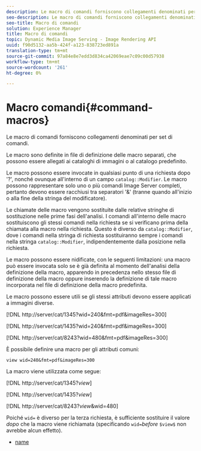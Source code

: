 ```yaml
---
description: Le macro di comandi forniscono collegamenti denominati per set di comandi.
seo-description: Le macro di comandi forniscono collegamenti denominati per set di comandi.
seo-title: Macro di comandi
solution: Experience Manager
title: Macro di comandi
topic: Dynamic Media Image Serving - Image Rendering API
uuid: f90d5132-aa5b-424f-a123-838723ed891a
translation-type: tm+mt
source-git-commit: 97a84e8e7edd3d834ca42069eae7c09c00d57938
workflow-type: tm+mt
source-wordcount: '261'
ht-degree: 0%

---
```



# Macro comandi{#command-macros}

Le macro di comandi forniscono collegamenti denominati per set di comandi.

Le macro sono definite in file di definizione delle macro separati, che possono essere allegati ai cataloghi di immagini o al catalogo predefinito.

Le macro possono essere invocate in qualsiasi punto di una richiesta dopo &#39;?&#39;, nonché ovunque all&#39;interno di un campo `catalog::Modifier`. Le macro possono rappresentare solo uno o più comandi Image Server completi, pertanto devono essere racchiusi tra separatori &#39;&amp;&#39; (tranne quando all&#39;inizio o alla fine della stringa del modificatore).

Le chiamate delle macro vengono sostituite dalle relative stringhe di sostituzione nelle prime fasi dell&#39;analisi. I comandi all&#39;interno delle macro sostituiscono gli stessi comandi nella richiesta se si verificano prima della chiamata alla macro nella richiesta. Questo è diverso da `catalog::Modifier`, dove i comandi nella stringa di richiesta sostituiranno sempre i comandi nella stringa `catalog::Modifier`, indipendentemente dalla posizione nella richiesta.

Le macro possono essere nidificate, con le seguenti limitazioni: una macro può essere invocata solo se è già definita al momento dell&#39;analisi della definizione della macro, apparendo in precedenza nello stesso file di definizione della macro oppure inserendo la definizione di tale macro incorporata nel file di definizione della macro predefinita.

Le macro possono essere utili se gli stessi attributi devono essere applicati a immagini diverse.

[!DNL http://server/cat/1345?wid=240&fmt=pdf&imageRes=300]

[!DNL http://server/cat/1435?wid=240&fmt=pdf&imageRes=300]

[!DNL http://server/cat/8243?wid=480&fmt=pdf&imageRes=300]

È possibile definire una macro per gli attributi comuni:

`view wid=240&fmt=pdf&imageRes=300`

La macro viene utilizzata come segue:

[!DNL http://server/cat/1345?$view$]

[!DNL http://server/cat/1435?$view$]

[!DNL http://server/cat/8243?$view$&wid=480]

Poiché `wid=` è diverso per la terza richiesta, è sufficiente sostituire il valore *dopo* che la macro viene richiamata (specificando `wid=`*before* `$view$` non avrebbe alcun effetto).

+ [name](r-name.md)
